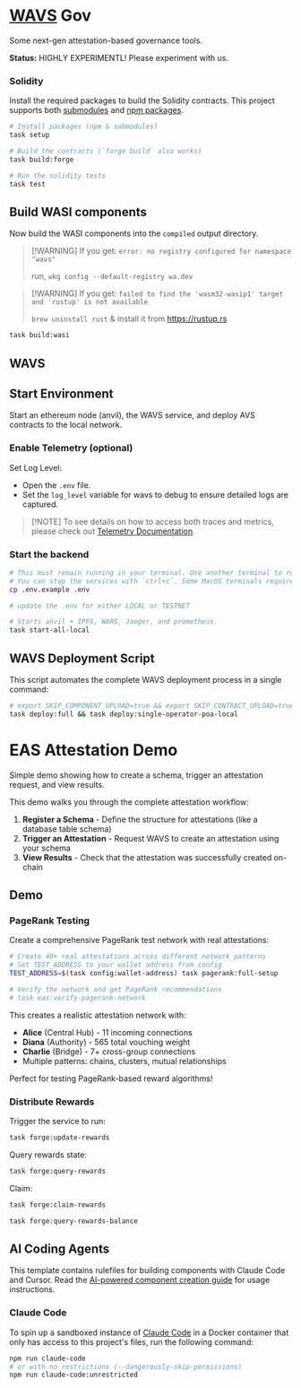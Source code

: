 # [WAVS](https://docs.wavs.xyz) Gov

Some next-gen attestation-based governance tools.

**Status:** HIGHLY EXPERIMENTL! Please experiment with us.

### Solidity

Install the required packages to build the Solidity contracts. This project supports both [submodules](./.gitmodules) and [npm packages](./package.json).

```bash
# Install packages (npm & submodules)
task setup

# Build the contracts (`forge build` also works)
task build:forge

# Run the solidity tests
task test
```

## Build WASI components

Now build the WASI components into the `compiled` output directory.

> \[!WARNING]
> If you get: `error: no registry configured for namespace "wavs"`
>
> run, `wkg config --default-registry wa.dev`

> \[!WARNING]
> If you get: `failed to find the 'wasm32-wasip1' target and 'rustup' is not available`
>
> `brew uninstall rust` & install it from <https://rustup.rs>

```bash
task build:wasi
```

## WAVS

## Start Environment

Start an ethereum node (anvil), the WAVS service, and deploy AVS contracts to the local network.

### Enable Telemetry (optional)

Set Log Level:

- Open the `.env` file.
- Set the `log_level` variable for wavs to debug to ensure detailed logs are captured.

> \[!NOTE]
> To see details on how to access both traces and metrics, please check out [Telemetry Documentation](telemetry/telemetry.md).

### Start the backend

```bash docci-background docci-delay-after=5
# This must remain running in your terminal. Use another terminal to run other commands.
# You can stop the services with `ctrl+c`. Some MacOS terminals require pressing it twice.
cp .env.example .env

# update the .env for either LOCAL or TESTNET

# Starts anvil + IPFS, WARG, Jaeger, and prometheus.
task start-all-local
```

## WAVS Deployment Script

This script automates the complete WAVS deployment process in a single command:

```bash
# export SKIP_COMPONENT_UPLOAD=true && export SKIP_CONTRACT_UPLOAD=true
task deploy:full && task deploy:single-operator-poa-local
```

# EAS Attestation Demo

Simple demo showing how to create a schema, trigger an attestation request, and view results.

This demo walks you through the complete attestation workflow:
1. **Register a Schema** - Define the structure for attestations (like a database table schema)
2. **Trigger an Attestation** - Request WAVS to create an attestation using your schema
3. **View Results** - Check that the attestation was successfully created on-chain

## Demo

### PageRank Testing

Create a comprehensive PageRank test network with real attestations:

```bash
# Create 40+ real attestations across different network patterns
# Set TEST_ADDRESS to your wallet address from config
TEST_ADDRESS=$(task config:wallet-address) task pagerank:full-setup

# Verify the network and get PageRank recommendations
# task eas:verify-pagerank-network
```

This creates a realistic attestation network with:
- **Alice** (Central Hub) - 11 incoming connections
- **Diana** (Authority) - 565 total vouching weight
- **Charlie** (Bridge) - 7+ cross-group connections
- Multiple patterns: chains, clusters, mutual relationships

Perfect for testing PageRank-based reward algorithms!

### Distribute Rewards

Trigger the service to run:
```bash
task forge:update-rewards
```

Query rewards state:
```bash
task forge:query-rewards
```

Claim:
```bash
task forge:claim-rewards

task forge:query-rewards-balance
```

## AI Coding Agents

This template contains rulefiles for building components with Claude Code and Cursor. Read the [AI-powered component creation guide](./docs/handbook/ai.mdx) for usage instructions.

### Claude Code

To spin up a sandboxed instance of [Claude Code](https://docs.anthropic.com/en/docs/agents-and-tools/claude-code/overview) in a Docker container that only has access to this project's files, run the following command:

```bash docci-ignore
npm run claude-code
# or with no restrictions (--dangerously-skip-permissions)
npm run claude-code:unrestricted
```
